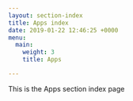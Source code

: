 ```yaml
---
layout: section-index
title: Apps index
date: 2019-01-22 12:46:25 +0000
menu:
  main:
    weight: 3
    title: Apps

---
```

This is the Apps section index page